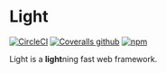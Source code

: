 # Light

[![CircleCI](https://img.shields.io/circleci/project/github/ludicrousxyz/light.svg?label=ci%20status&style=for-the-badge)](https://circleci.com/gh/ludicrousxyz/light) [![Coveralls github](https://img.shields.io/coveralls/github/ludicrousxyz/light.svg?label=code%20coverage&style=for-the-badge)](https://coveralls.io/github/ludicrousxyz/light) [![npm](https://img.shields.io/npm/v/light.svg?label=npm%20version&style=for-the-badge)](https://www.npmjs.com/package/light)

Light is a **light**ning fast web framework.
